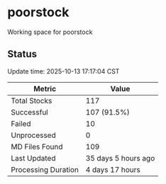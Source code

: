 # poorstock
Working space for poorstock

## Status
Update time: 2025-10-13 17:17:04 CST

| Metric | Value |
|--------|-------|
| Total Stocks | 117 |
| Successful | 107 (91.5%) |
| Failed | 10 |
| Unprocessed | 0 |
| MD Files Found | 109 |
| Last Updated | 35 days 5 hours ago |
| Processing Duration | 4 days 17 hours |


